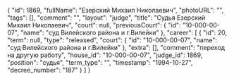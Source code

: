 {
    "id": 1869,
    "fullName": "Езерский Михаил Николаевич",
    "photoURL": "",
    "tags": [],
    "comment": "",
    "layout": "judge",
    "title": "Судья Езерский Михаил Николаевич",
    "court": null,
    "previousCourt": {
        "id": "10-000-00-07",
        "name": "суд Вилейского района и г.Вилейки"
    },
    "career": [
        {
            "id": 20,
            "term": null,
            "type": "released",
            "court": {
                "id": "10-000-00-07",
                "name": "суд Вилейского района и г.Вилейки"
            },
            "extra": [],
            "comment": "переход на другую работу",
            "house_id": "10-000-00-07",
            "judge_id": 1869,
            "position": "судья",
            "term_type": "",
            "timestamp": "1994-10-27",
            "decree_number": "187"
        }
    ]
}